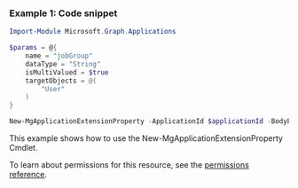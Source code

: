 ### Example 1: Code snippet

```powershellImport-Module Microsoft.Graph.Applications

$params = @{
	name = "jobGroup"
	dataType = "String"
	isMultiValued = $true
	targetObjects = @(
		"User"
	)
}

New-MgApplicationExtensionProperty -ApplicationId $applicationId -BodyParameter $params
```
This example shows how to use the New-MgApplicationExtensionProperty Cmdlet.
To learn about permissions for this resource, see the [permissions reference](/graph/permissions-reference).

